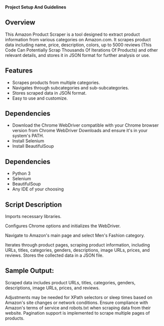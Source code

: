 **Project Setup And Guidelines**

## Overview

This Amazon Product Scraper is a tool designed to extract product information from various categories on Amazon.com. It scrapes product data including name, price, description, colors, up to 5000 reviews (This Code Can Potentially Scrap Thousands Of Iterations Of Products) and other relevant details, and stores it in JSON format for further analysis or use.

## Features

- Scrapes products from multiple categories.
- Navigates through subcategories and sub-subcategories.
- Stores scraped data in JSON format.
- Easy to use and customize.

## Dependencies
- Download the Chrome WebDriver compatible with your Chrome browser version from Chrome WebDriver Downloads and ensure it's in your system's PATH.
- Install Selenium
- Install BeautifulSoup

## Dependencies
- Python 3
- Selenium
- BeautifulSoup
- Any IDE of your choosing

## Script Description

Imports necessary libraries.

Configures Chrome options and initializes the WebDriver.

Navigate to Amazon's main page and select Men's Fashion category.

Iterates through product pages, scraping product information, including URLs, titles, categories, genders, descriptions, image URLs, prices, and reviews.
Stores the collected data in a JSON file.

## Sample Output:
Scraped data includes product URLs, titles, categories, genders, descriptions, image URLs, prices, and reviews.

Adjustments may be needed for XPath selectors or sleep times based on Amazon's site changes or network conditions.
Ensure compliance with Amazon's terms of service and robots.txt when scraping data from their website.
Pagination support is implemented to scrape multiple pages of products.
